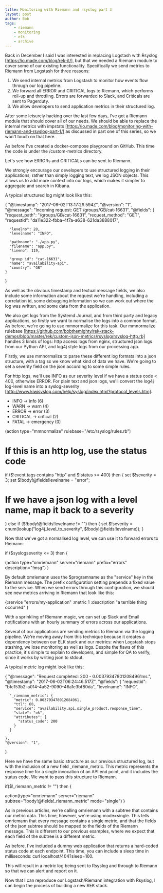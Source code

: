 ```yaml
---
title: Monitoring with Riemann and rsyslog part 3
layout: post
author: Bob
tags:
    - riemann
    - monitoring
    - elk
    - archive
---
```


Back in December I said I was interested in replacing Logstash with Rsyslog
[https://io.made.com/blog/rek-it/], but that we needed a Riemann module to cover some of
our existing functionality. Specifically we send metrics to Riemann from Logstash for
three reasons:

1.  We send internal metrics from Logstash to monitor how events flow through our log
    pipeline.
2.  We forward all ERROR and CRITICAL logs to Riemann, which performs roll-up and
    throttling. Errors are forwarded to Slack, and Criticals are sent to Pagerduty.
3.  We allow developers to send application metrics in their structured log.

After some leisurely hacking over the last few days, I've got a Riemann module that
should cover all of our needs. We should be able to replace the internal metrics with
impstats [https://io.made.com/blog/monitoring-with-riemann-and-rsyslog-part-1/] as
discussed in part one of this series, so we won't touch on that here.

As before I've created a docker-compose playground on GitHub. This time the code is
under the /custom-metrics directory.

Let's see how ERRORs and CRITICALs can be sent to Riemann.

We strongly encourage our developers to use structured logging in their applications;
rather than simply logging text, we log JSON objects. This allows us to add more context
into our logs, which makes it simpler to aggregate and search in Kibana.

A typical structured log might look like this:

{ "@timestamp": "2017-06-02T13:17:29.594Z", "@version": "1", "@message": "Incoming
request: GET /groups/GB/cat-16631", "@fields": { "request_path": "/groups/GB/cat-16631",
"request_method": "GET", "requestid": "da11e322-fbba-4f7a-a638-621da3888017",

      "levelno": 20,
      "levelname": "INFO",

      "pathname": "./app.py",
      "filename": "app.py",
      "lineno": 119,

      "group_id": "cat-16631",
      "name": "availability-api",
      "country": "GB"
    }

}

As well as the obvious timestamp and textual message fields, we also include some
information about the request we're handling, including a correlation id, some debugging
information so we can work out where the log was written, and some data from the
application.

We also get logs from the Systemd Journal, and from third party and legacy applications,
so firstly we want to normalise the logs into a common format. As before, we're going to
use mmnormalize for this task. Our mmnormalize rulebase
[https://github.com/bobthemighty/rek-stack-demos/blob/master/rek/custom-json-metrics/rsyslog/rsyslog-http.rb]
handles 3 kinds of logs: http access logs from nginx, structured json logs from our
Python API, and log4j style logs from our processing app.

Firstly, we use mmnormalize to parse these different log formats into a json structure,
with a tag so we know what kind of data we have. We're going to set a severity field on
the json according to some simple rules.

For http logs, we'll use INFO as our severity level if we have a status code < 400,
otherwise ERROR. For plain text and json logs, we'll convert the log4j log-level name
into a syslog-severity
[http://www.kiwisyslog.com/help/syslog/index.html?protocol_levels.htm].

-   INFO -> info (6)
-   WARN -> warn (4)
-   ERROR -> error (3)
-   CRITICAL -> critical (2)
-   FATAL -> emergency (0)

(action type="mmnormalize" rulebase="/etc/rsyslog/rules.rb")

# If this is an http log, use the status code

if
($!event.tags contains "http" and $!status >= 400) then { set $!severity = 3; set
$!body!@fields!levelname
= "error";

#

# If we have a json log with a level name, map it back to a severity

} else if ($!body!@fields!levelname != "") then { set $!severity =
cnum(lookup("log4j_level_to_severity", $!body!@fields!levelname)); }

Now that we've got a normalised log level, we can use it to forward errors to Riemann:

if ($syslogseverity <= 3) then {

(action type="omriemann" server="riemann" prefix="errors" description="!msg") }

By default omriemann uses the $programname as the "service" key in the Riemann message.
The prefix configuration setting prepends a fixed value to the service. When we send
errors through this configuration, we should see new metrics arriving in Riemann that
look like this:

{:service "errors/my-application" :metric 1 :description "a terrible thing occurred" }

With a sprinkling of Riemann magic, we can set up Slack and Email notifications with an
hourly summary of errors across our applications.

Several of our applications are sending metrics to Riemann via the logging pipeline.
We're moving away from this technique because it creates a dependency between our ELK
stack and our metrics: when Logstash stops stashing, we lose monitoring as well as logs.
Despite the flaws of this practice, it's simple to explain to developers, and simple for
QA to verify, since it works by writing json to stdout.

A typical metric log might look like this:

{ "@message": "Request completed: 200 - 0.003793478012084961ms.", "@timestamp":
"2017-06-02T06:24:46.517Z", "@fields": { "requestid":
"bfc153b2-a014-4a52-9090-46a1e3bf80da", "levelname": "INFO",

      "_riemann_metric": {
        "metric": 0.003793478012084961,
        "ttl": 60,
        "service": "availability.api.single_product.response_time",
        "state": "ok",
        "attributes": {
          "status_code": 200
        }
      }

    },
    "@version": "1",

}

Here we have the same basic structure as our previous structured log, but with the
inclusion of a new field \_riemann_metric. This metric represents the response time for
a single invocation of an API end point, and it includes the status code. We want to
pass this structure to Riemann.

if($!\_riemann_metric != "") then {

action(type="omriemann" server="riemann" subtree="!body!@fields!\_riemann_metric"
mode="single") }

As in previous articles, we're calling omriemann with a subtree that contains our metric
data. This time, however, we're using mode=single. This tells omriemann that every
message contains a single metric, and that the fields of the json subtree should be
mapped to the fields of the Riemann message. This is different to our previous examples,
where we expect that each field of the subtree is a different metric.

As before, I've included a dummy web application that returns a hard-coded status code
at each endpoint. This time, you can include a sleep time in milliseconds: curl
localhost/404?sleep=100.

This will result in a metric log being sent to Rsyslog and through to Riemann so that we
can alert and report on it.

Now that I can reproduce our Logstash/Riemann integration with Rsyslog, I can begin the
process of building a new REK stack.
